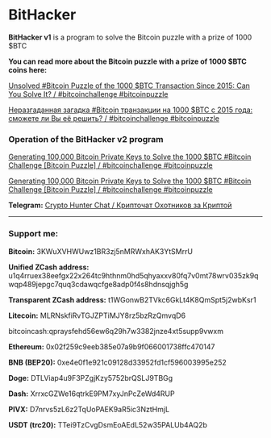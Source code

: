 # BitHacker

**BitHacker v1** is a program to solve the Bitcoin puzzle with a prize of 1000 $BTC

**You can read more about the Bitcoin puzzle with a prize of 1000 $BTC coins here:**

[Unsolved #Bitcoin Puzzle of the 1000 $BTC Transaction Since 2015: Can You Solve It? / #bitcoinchallenge #bitcoinpuzzle](https://steemit.com/bitcoin/@topkripto/unsolved-bitcoin-puzzle-of-the-1000-usdbtc-transaction-since-2015-can-you-solve-it-bitcoinchallenge-bitcoinpuzzle)

[Неразгаданная загадка #Bitcoin транзакции на 1000 $BTC с 2015 года: сможете ли Вы её решить? / #bitcoinchallenge #bitcoinpuzzle](https://steemit.com/bitcoinchallenge/@topkripto/nerazgadannaya-zagadka-bitcoin-tranzakcii-na-1000-usdbtc-s-2015-goda-smozhete-li-vy-eyo-reshit-bitcoinchallenge-bitcoinpuzzle)


### Operation of the BitHacker v2 program

[Generating 100,000 Bitcoin Private Keys to Solve the 1000 $BTC #Bitcoin Challenge [Bitcoin Puzzle] / #bitcoinchallenge #bitcoinpuzzle](https://youtu.be/V0EYkK4fThw)

[Generating 100,000 Bitcoin Private Keys to Solve the 1000 $BTC #Bitcoin Challenge [Bitcoin Puzzle] / #bitcoinchallenge #bitcoinpuzzle](https://odysee.com/@topcrypto:d/bithacker:a?r=6p9MVErKG75MkBnDtWe5aProPuc3tycG)

**Telegram:** [Crypto Hunter Chat / Крипточат Охотников за Криптой](https://t.me/cryptoxxxhunter)

-----------


### Support me:

**Bitcoin:** 3KWuXVHWUwz1BR3zj5nMRWxhAK3YtSMrrU

**Unified ZCash address:**
u1q4rruex38eefgx22x264tc9hthnm0hd5qhyaxxv80fq7v0mt78wrv035zk9qwqp489jepgc7quq3cdawqcfge8adp0f4s8hdnsqjgh5g

**Transparent ZCash address:** t1WGonwB2TVkc6GkLt4K8QmSpt5j2wbKsr1

**Litecoin:** MLRNskfiRvTGJZPTiMJY8rz5bzRzQmvqD6

bitcoincash:qpraysfehd56ew6q29h7w3382jnze4xt5supp9vwxm

**Ethereum:** 0x02f259c9eeb385e07a9b9f066001738ffc470147

**BNB (BEP20):** 0xe4e0f1e921c09128d33952fd1cf596003995e252

**Doge:** DTLViap4u9F3PZgjKzy5752brQSLJ9TBGg

**Dash:** XrrxcGZWe16qtrkE9PM7xyJnPcZeWd4RUP

**PIVX:** D7nrvs5zL6z2TqUoPAEK9aR5ic3NztHmjL

**USDT (trc20):** TTei9TzCvgDsmEoAEdL52w35PALUb4AQ2b

